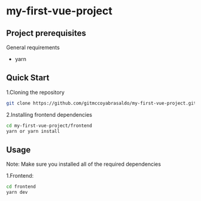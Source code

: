 # my-first-vue-project


## Project prerequisites

General requirements

* yarn


## Quick Start

1.Cloning the repository
```bash
git clone https://github.com/gitmccoyabrasaldo/my-first-vue-project.git
```

2.Installing frontend dependencies

```bash
cd my-first-vue-project/frontend
yarn or yarn install
```


## Usage

Note: Make sure you installed all of the required dependencies

1.Frontend:
```bash
cd frontend
yarn dev
```
